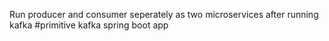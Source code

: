 Run producer and consumer seperately as two microservices after running kafka
#primitive kafka spring boot app
